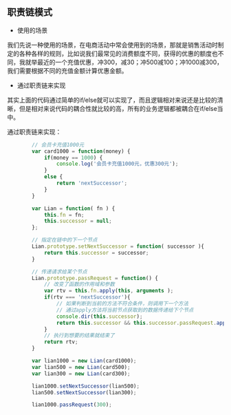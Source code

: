 ## 职责链模式

- 使用的场景

我们先说一种使用的场景，在电商活动中常会使用到的场景，那就是销售活动时制定的各种各样的规则，比如说我们最常见的消费额度不同，获得的优惠的额度也不同，我就举最近的一个充值优惠，冲300，减30；冲500减100；冲1000减300，我们需要根据不同的充值金额计算优惠金额。

- 通过职责链来实现

其实上面的代码通过简单的if/else就可以实现了，而且逻辑相对来说还是比较的清晰，但是相对来说代码的耦合性就比较的高，所有的业务逻辑都被耦合在if/else当中。

通过职责链来实现：

````javascript
        // 会员卡充值1000元
        var card1000 = function(money) {
            if(money == 1000) {
                console.log('会员卡充值1000元，优惠300元');
            }
            else {
                return 'nextSuccessor';
            }
        }

        var Lian = function( fn ) {
            this.fn = fn;
            this.successor = null;
        };

        // 指定在链中的下一个节点
        Lian.prototype.setNextSuccessor = function( successor ){
            return this.successor = successor;
        }

        // 传递请求给某个节点
        Lian.prototype.passRequest = function() {
            // 改变了函数的作用域和参数
            var rtv = this.fn.apply(this, arguments );
            if(rtv === 'nextSuccessor'){
                // 如果判断到当前的方法不符合条件，则调用下一个方法
                // 通过apply方法将当前节点获取到的数据传递给下个节点
                console.dir(this.successor);
                return this.successor && this.successor.passRequest.apply(this.successor, arguments);
            }
            // 执行到想要的结果就结束了
            return rtv;
        }

        var lian1000 = new Lian(card1000);
        var lian500 = new Lian(card500);
        var lian300 = new Lian(card300);

        lian1000.setNextSuccessor(lian500);
        lian500.setNextSuccessor(lian300);

        lian1000.passRequest(300);
````

